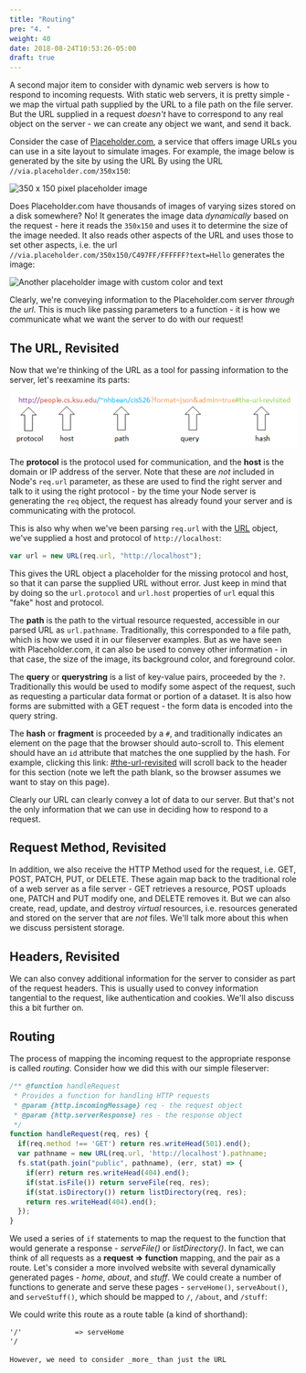 ```yaml
---
title: "Routing"
pre: "4. "
weight: 40
date: 2018-08-24T10:53:26-05:00
draft: true
---
```


A second major item to consider with dynamic web servers is how to respond to incoming requests.  With static web servers, it is pretty simple - we map the virtual path supplied by the URL to a file path on the file server.  But the URL supplied in a request _doesn't_ have to correspond to any real object on the server - we can create any object we want, and send it back.

Consider the case of [Placeholder.com](https://placeholder.com/), a service that offers image URLs you can use in a site layout to simulate images.  For example, the image below is generated by the site by using the URL By using the URL `//via.placeholder.com/350x150`:

![350 x 150 pixel placeholder image](//via.placeholder.com/350x150)

Does Placeholder.com have thousands of images of varying sizes stored on a disk somewhere?  No!  It generates the image data _dynamically_ based on the request - here it reads the `350x150` and uses it to determine the size of the image needed.  It also reads other aspects of the URL and uses those to set other aspects, i.e. the url `//via.placeholder.com/350x150/C497FF/FFFFFF?text=Hello` generates the image:

![Another placeholder image with custom color and text](//via.placeholder.com/350x150/C497FF/FFFFFF?text=Hello) 

Clearly, we're conveying information to the Placeholder.com server _through the url_.  This is much like passing parameters to a function - it is how we communicate what we want the server to do with our request!

## The URL, Revisited

Now that we're thinking of the URL as a tool for passing information to the server, let's reexamine its parts:

![A diagram of a URL](/images/6.3.1.png)

The **protocol** is the protocol used for communication, and the **host** is the domain or IP address of the server.  Note that these are _not_ included in Node's `req.url` parameter, as these are used to find the right server and talk to it using the right protocol - by the time your Node server is generating the `req` object, the request has already found your server and is communicating with the protocol.  

This is also why when we've been parsing `req.url` with the [URL]() object, we've supplied a host and protocol of `http://localhost`:

```js
var url = new URL(req.url, "http://localhost");
```

This gives the URL object a placeholder for the missing protocol and host, so that it can parse the supplied URL without error.  Just keep in mind that by doing so the `url.protocol` and `url.host` properties of `url` equal this "fake" host and protocol.

The **path** is the path to the virtual resource requested, accessible in our parsed URL as `url.pathname`.  Traditionally, this corresponded to a file path, which is how we used it in our fileserver examples.  But as we have seen with Placeholder.com, it can also be used to convey other information - in that case, the size of the image, its background color, and foreground color.

The **query** or **querystring** is a list of key-value pairs, proceeded by the `?`.  Traditionally this would be used to modify some aspect of the request, such as requesting a particular data format or portion of a dataset.  It is also how forms are submitted with a GET request - the form data is encoded into the query string.

The **hash** or **fragment** is proceeded by a `#`, and traditionally indicates an element on the page that the browser should auto-scroll to.  This element should have an `id` attribute that matches the one supplied by the hash.  For example, clicking this link: [#the-url-revisited](#the-url-revisited) will scroll back to the header for this section (note we left the path blank, so the browser assumes we want to stay on this page).

Clearly our URL can clearly convey a lot of data to our server. But that's not the only information that we can use in deciding how to respond to a request.

## Request Method, Revisited

In addition, we also receive the HTTP Method used for the request, i.e. GET, POST, PATCH, PUT, or DELETE. These again map back to the traditional role of a web server as a file server - GET retrieves a resource, POST uploads one, PATCH and PUT modify one, and DELETE removes it. But we can also create, read, update, and destroy _virtual_ resources, i.e. resources generated and stored on the server that are _not_ files.  We'll talk more about this when we discuss persistent storage.

## Headers, Revisited 

We can also convey additional information for the server to consider as part of the request headers.  This is usually used to convey information tangential to the request, like authentication and cookies.  We'll also discuss this a bit further on.

## Routing

The process of mapping the incoming request to the appropriate response is called _routing_.  Consider how we did this with our simple fileserver:

```js
/** @function handleRequest
 * Provides a function for handling HTTP requests 
 * @param {http.incomingMessage} req - the request object
 * @param {http.serverResponse} res - the response object
 */
function handleRequest(req, res) {
  if(req.method !== 'GET') return res.writeHead(501).end();
  var pathname = new URL(req.url, 'http://localhost').pathname;    
  fs.stat(path.join("public", pathname), (err, stat) => {
    if(err) return res.writeHead(404).end();
    if(stat.isFile()) return serveFile(req, res);
    if(stat.isDirectory()) return listDirectory(req, res);
    return res.writeHead(404).end();
  });
}
```

We used a series of `if` statements to map the request to the function that would generate a response - _serveFile()_ or _listDirectory()_.  In fact, we can think of all requests as a **request => function** mapping, and the pair as a route.  Let's consider a more involved website with several dynamically generated pages - _home_, _about_, and _stuff_.  We could create a number of functions to generate and serve these pages - `serveHome()`, `serveAbout()`, and `serveStuff()`, which should be mapped to `/`, `/about`, and `/stuff`:

We could write this route as a route table (a kind of shorthand):

```
'/'             => serveHome
'/

However, we need to consider _more_ than just the URL
